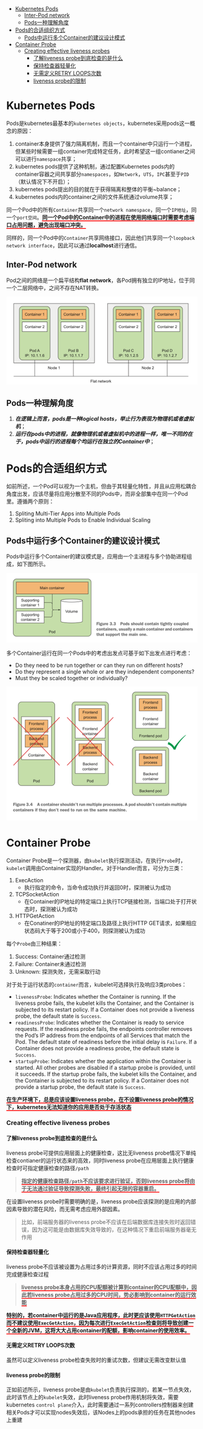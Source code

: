 - [Kubernetes Pods](#kubernetes-pods)
  - [Inter-Pod network](#inter-pod-network)
  - [Pods一种理解角度](#pods%e4%b8%80%e7%a7%8d%e7%90%86%e8%a7%a3%e8%a7%92%e5%ba%a6)
- [Pods的合适组织方式](#pods%e7%9a%84%e5%90%88%e9%80%82%e7%bb%84%e7%bb%87%e6%96%b9%e5%bc%8f)
  - [Pods中运行多个Container的建议设计模式](#pods%e4%b8%ad%e8%bf%90%e8%a1%8c%e5%a4%9a%e4%b8%aacontainer%e7%9a%84%e5%bb%ba%e8%ae%ae%e8%ae%be%e8%ae%a1%e6%a8%a1%e5%bc%8f)
- [Container Probe](#container-probe)
    - [Creating effective liveness probes](#creating-effective-liveness-probes)
      - [了解liveness probe到底检查的是什么](#%e4%ba%86%e8%a7%a3liveness-probe%e5%88%b0%e5%ba%95%e6%a3%80%e6%9f%a5%e7%9a%84%e6%98%af%e4%bb%80%e4%b9%88)
      - [保持检查器轻量化](#%e4%bf%9d%e6%8c%81%e6%a3%80%e6%9f%a5%e5%99%a8%e8%bd%bb%e9%87%8f%e5%8c%96)
      - [无需定义RETRY LOOPS次数](#%e6%97%a0%e9%9c%80%e5%ae%9a%e4%b9%89retry-loops%e6%ac%a1%e6%95%b0)
      - [liveness probe的限制](#liveness-probe%e7%9a%84%e9%99%90%e5%88%b6)

# Kubernetes Pods

Pods是kubernetes最基本的`kubernetes objects`，kubernetes采用pods这一概念的原因：

1. container本身提供了强力隔离机制，而且一个container中只运行一个进程，但某些时候需要一组container完成特定任务，此时希望这一组contianer之间可以进行`namespace`共享；
2. kubernetes pods提供了这种机制，通过配置Kubernetes pods内的container容器之间共享部分`namespaces`，如`Network`，`UTS`，`IPC`甚至于`PID`（默认情况下不开启）；
3. kubernetes pods提出的目的就在于获得隔离和整体的平衡~balance；
4. kubernetes pods内的container之间的文件系统通过volume共享；

同一个Pod中的所有`Container`共享同一个`network namespace`，同一个`IP地址`，同一个`port空间`。<span style="border-bottom: 2px solid red; font-weight: bold">同一个Pod中的Container中的进程在使用网络端口时需要考虑端口占用问题，避免出现端口冲突。</span>

同样的，同一个Pod中的`Container`共享网络接口，因此他们共享同一个`loopback network interface`，因此可以通过**localhost**进行通信。

## Inter-Pod network

Pod之间的网络是一个扁平结构**flat network**，各Pod拥有独立的IP地址，位于同一个二层网络中，之间不存在NAT转换。

![Alt Text](kubernetes_pod_inter_network.png)

## Pods一种理解角度

1. ***在逻辑上而言，pods是一种logical hosts，举止行为表现为物理机或者虚拟机***；
2. ***运行在pods中的进程，就像物理机或者虚拟机中的进程一样，唯一不同的在于，pods中运行的进程每个均运行在独立的Container中***；

# Pods的合适组织方式

如前所述，一个Pod可以视为一个主机，但由于其轻量化特性，并且从应用松耦合角度出发，应该尽量将应用分散至不同的Pods中，而非全部集中在同一个Pod里。遵循两个原则：

1. Spliting Multi-Tier Apps into Multiple Pods
2. Spliting into Multiple Pods to Enable Individual Scaling

## Pods中运行多个Container的建议设计模式

Pods中运行多个Container的建议模式是，应用由一个主进程与多个协助进程组成，如下图所示。

![Alt Text](kubernetes_multiple_container_run_in_a_pod.png)

多个Container运行在同一个Pods中的考虑出发点可基于如下出发点进行考虑：

+ Do they need to be run together or can they run on different hosts?
+ Do they represent a single whole or are they independent components?
+ Must they be scaled together or individually?

![Alt text](kubernetes_thinking_multiple_container_run_in_a_single_pod.png)

# Container Probe

Container Probe是一个探测器，由`kubelet`执行探测活动，在执行`Probe`时，`kubelet`调用由Container实现的Handler。对于Handler而言，可分为三类：

1. ExecAction
   + 执行指定的命令，当命令成功执行并返回0时，探测被认为成功
2. TCPSocketAction
   + 在Container的IP地址的特定端口上执行TCP链接检测，当端口处于打开状态时，探测被认为成功
3. HTTPGetAction
   + 在Conatiner的IP地址的特定端口及路径上执行HTTP GET请求，如果相应状态码大于等于200或小于400，则探测被认为成功

每个`Probe`由三种结果：

1. Success: Container通过检测
2. Failure: Container未通过检测
3. Unknown: 探测失败，无需采取行动

对于处于运行状态的`container`而言，kubelet可选择执行及响应3类probes：

+ `livenessProbe`: Indicates whether the Container is running. If the liveness probe fails, the kubelet kills the Container, and the Container is subjected to its restart policy. If a Container does not provide a liveness probe, the default state is `Success`.
+ `readinessProbe`: Indicates whether the Container is ready to service requests. If the readiness probe fails, the endpoints controller removes the Pod’s IP address from the endpoints of all Services that match the Pod. The default state of readiness before the initial delay is `Failure`. If a Container does not provide a readiness probe, the default state is `Success`.
+ `startupProbe`: Indicates whether the application within the Container is started. All other probes are disabled if a startup probe is provided, until it succeeds. If the startup probe fails, the kubelet kills the Container, and the Container is subjected to its restart policy. If a Container does not provide a startup probe, the default state is `Success`.

<span style="border-bottom: 2px solid red; font-weight: bold">在生产环境下，总是应该设置liveness probe，在不设置liveness probe的情况下，kubernetes无法知道你的应用是否处于存活状态</span>

### Creating effective liveness probes

#### 了解liveness probe到底检查的是什么

liveness probe可提供应用层面上的健康检查，这比无liveness probe情况下单纯检查contianer的运行状态来的高效，同时liveness probe在应用层面上执行健康检查时可指定健康检查的路径`/path`

> <span style="border-bottom: 2px solid red; font-weight: bold">指定的健康检查路径`/path`不应该要求进行验证，否则liveness probe将由于无法通过验证导致探测失败，最终引起无限的容器重启。</span>

在设置liveness probe时需要明确的是，liveness probe应该探测的是应用的内部因素导致的潜在风险，而无需考虑应用外部因素。

> 比如，前端服务器的liveness probe不应该在后端数据库连接失败时返回错误，因为这可能是由数据库失效导致的，在这种情况下重启前端服务器毫无作用

#### 保持检查器轻量化

liveness probe不应该被设置为占用过多的计算资源，同时不应该占用过多的时间完成健康检查过程

> <span style="border-bottom: 2px solid red; font-weight: bold">liveness probe本身占用的CPU配额被计算到container的CPU配额中，因此若liveness probe占用过多的CPU时间，势必影响到container的运行效能</span>

<span style="border-bottom: 2px solid red; font-weight: bold">特别的，若container中运行的是Java应用程序，此时更应该使用`HTTPGetAction`而不建议使用`ExecGetAction`，因为每次进行`ExecGetAction`检查则将导致创建一个全新的JVM，这将大大占用container的配额，影响container的使用效率。</span>

#### 无需定义RETRY LOOPS次数

虽然可以定义liveness probe检查失败时的重试次数，但建议无需改变默认值

#### liveness probe的限制

正如前述所示，liveness probe是由`kubelet`负责执行探测的，若某一节点失效，此时该节点上的`kubelet`失效，此时liveness probe作用机制将失效，需要kubernetes `control plane`介入，此时需要通过一系列controllers控制器来创建相关Pods才可以实现nodes失效后，该Nodes上的pods承担的任务在其他nodes上重建
